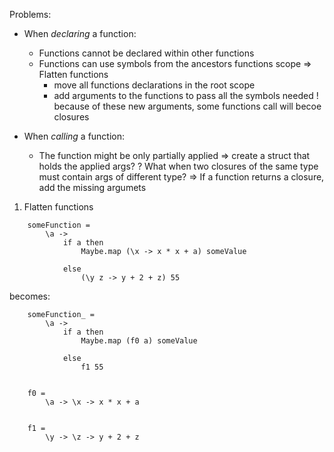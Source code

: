 Problems:

* When *declaring* a function:
  - Functions cannot be declared within other functions
  - Functions can use symbols from the ancestors functions scope
  => Flatten functions
    - move all functions declarations in the root scope
    - add arguments to the functions to pass all the symbols needed
    ! because of these new arguments, some functions call will becoe closures


* When *calling* a function:
  - The function might be only partially applied => create a struct that holds the applied args?
  ? What when two closures of the same type must contain args of different type?
  => If a function returns a closure, add the missing argumets



1) Flatten functions

```
    someFunction =
        \a ->
            if a then
                Maybe.map (\x -> x * x + a) someValue

            else
                (\y z -> y + 2 + z) 55
```

becomes:

```
    someFunction_ =
        \a ->
            if a then
                Maybe.map (f0 a) someValue

            else
                f1 55


    f0 =
        \a -> \x -> x * x + a


    f1 =
        \y -> \z -> y + 2 + z
```

